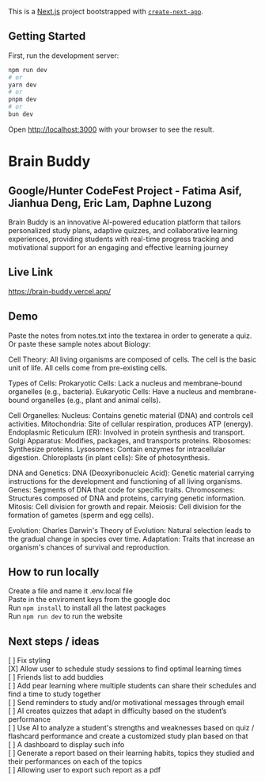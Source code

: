 This is a [Next.js](https://nextjs.org/) project bootstrapped with [`create-next-app`](https://github.com/vercel/next.js/tree/canary/packages/create-next-app).

## Getting Started

First, run the development server:

```bash
npm run dev
# or
yarn dev
# or
pnpm dev
# or
bun dev
```

Open [http://localhost:3000](http://localhost:3000) with your browser to see the result.

# Brain Buddy

## Google/Hunter CodeFest Project - Fatima Asif, Jianhua Deng, Eric Lam, Daphne Luzong

Brain Buddy is an innovative AI-powered education platform that tailors personalized study plans, adaptive quizzes, and collaborative learning experiences, providing students with real-time progress tracking and motivational support for an engaging and effective learning journey

## Live Link
https://brain-buddy.vercel.app/

## Demo
Paste the notes from notes.txt into the textarea in order to generate a quiz. Or paste these sample notes about Biology:

Cell Theory:
All living organisms are composed of cells.
The cell is the basic unit of life.
All cells come from pre-existing cells.

Types of Cells:
Prokaryotic Cells: Lack a nucleus and membrane-bound organelles (e.g., bacteria).
Eukaryotic Cells: Have a nucleus and membrane-bound organelles (e.g., plant and animal cells).

Cell Organelles:
Nucleus: Contains genetic material (DNA) and controls cell activities.
Mitochondria: Site of cellular respiration, produces ATP (energy).
Endoplasmic Reticulum (ER): Involved in protein synthesis and transport.
Golgi Apparatus: Modifies, packages, and transports proteins.
Ribosomes: Synthesize proteins.
Lysosomes: Contain enzymes for intracellular digestion.
Chloroplasts (in plant cells): Site of photosynthesis.

DNA and Genetics:
DNA (Deoxyribonucleic Acid): Genetic material carrying instructions for the development and functioning of all living organisms.
Genes: Segments of DNA that code for specific traits.
Chromosomes: Structures composed of DNA and proteins, carrying genetic information.
Mitosis: Cell division for growth and repair.
Meiosis: Cell division for the formation of gametes (sperm and egg cells).

Evolution:
Charles Darwin's Theory of Evolution: Natural selection leads to the gradual change in species over time.
Adaptation: Traits that increase an organism's chances of survival and reproduction.

## How to run locally
Create a file and name it .env.local file  
Paste in the enviroment keys from the google doc  
Run ```npm install``` to install all the latest packages  
Run ```npm run dev``` to run the website

## Next steps / ideas
[ ] Fix styling  
[X] Allow user to schedule study sessions to find optimal learning times  
[ ] Friends list to add buddies  
[ ] Add pear learning where multiple students can share their schedules and find a time to study together  
[ ] Send reminders to study and/or motivational messages through email  
[ ] AI creates quizzes that adapt in difficulty based on the student’s performance  
[ ] Use AI to analyze a student's strengths and weaknesses based on quiz / flashcard performance and create a customized study plan based on that  
[ ] A dashboard to display such info  
[ ] Generate a report based on their learning habits, topics they studied and their performances on each of the topics  
[ ] Allowing user to export such report as a pdf
